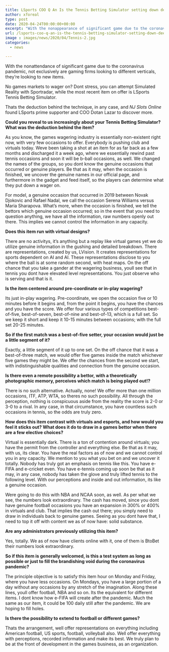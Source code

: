 ```yaml
---
title: LSports COO Q An Is the Tennis Betting Simulator setting down deep roots
author: xforeal 
type: post
date: 2020-04-24T00:00:00+00:00
excerpt: "With the nonappearance of significant game due to the coronavirus pandemic, not exclusively are gaming firms looking to different verticals, they're looking to new products "
url: /lsports-coo-q-an-is-the-tennis-betting-simulator-setting-down-deep-roots/
image : images/news/2020/04/Tennis-2.jpg
categories:
  - news

---
```

With the nonattendance of significant game due to the coronavirus pandemic, not exclusively are gaming firms looking to different verticals, they&#8217;re looking to new items. 

No games markets to wager on? Dont stress, you can attempt Simulated Reality with Sportradar, while the most recent item on offer is LSports Tennis Betting Simulator. 

Thats the deduction behind the technique, in any case, and _NJ Slots Online_ found LSports prime supporter and COO Dotan Lazar to discover more. 

**Could you reveal to us increasingly about your Tennis Betting Simulator? What was the deduction behind the item?** 

As you know, the games wagering industry is essentially non-existent right now, with very few occasions to offer. Everybody is pushing club and virtuals today. Weve been taking a shot at an item for as far back as a few months and discharged it a week ago, where we essentially rewind past tennis occasions and soon it will be b-ball occasions, as well. We changed the names of the groups, so you dont know the genuine occasions that occurred or genuine players. Be that as it may, when the occasion is finished, we uncover the genuine names in our official page, and furthermore in the gadget and feed itself, so the players can determine what they put down a wager on. 

For model, a genuine occasion that occurred in 2019 between Novak Djokovic and Rafael Nadal, we call the occasion Serena Williams versus Maria Sharapova. What&#8217;s more, when the occasion is finished, we tell the bettors which genuine occasion occurred; so in the event that you need to question anything, we have all the information, raw numbers openly out there. This implies we cannot control the information in any capacity. 

**Does this item run with virtual designs?** 

There are no activitys, it&#8217;s anything but a replay like virtual games yet we do utilize genuine information in the gushing and detailed breakdown. There are representations, created by us, LVision. It creates representations for sports dependent on AI and AI. These representations disclose to you where the ball is at some random second, with heat maps. On the off chance that you take a gander at the wagering business, youll see that in tennis you dont have elevated level representations. You just observe who is serving and that is it. 

**Is the item centered around pre-coordinate or in-play wagering?** 

Its just in-play wagering. Pre-coordinate, we open the occasion five or 10 minutes before it begins and, from the point it begins, you have the chances and you have the score. We offer four various types of competitions best-of-five, best-of-seven, best-of-nine and best-of-13, which is a full set. So we keep it short and keep it 10-15 minutes between occasions; with the full set 20-25 minutes. 

**So if the first match was a best-of-five setter, your occasion would just be a little segment of it?** 

Exactly, a little segment of it up to one set. On the off chance that it was a best-of-three match, we would offer five games inside the match whichever five games they might be. We offer the chances from the second we start, with indistinguishable qualities and connection from the genuine occasion. 

**Is there even a remote possibility a bettor, with a theoretically photographic memory, perceives which match is being played out!?** 

There is no such alternative. Actually, none! We offer more than one million occasions, ITF, ATP, WTA, so theres no such possibility. All through the perception, nothing is conspicuous aside from the reality the score is 2-0 or 3-0 to a rival. In any case, in that circumstance, you have countless such occasions in tennis, so the odds are truly zero. 

**How does this item contrast with virtuals and esports, and how would you feel it sticks out? What does it do to draw in a games bettor when there are a few elective choices?** 

Virtual is essentially dark. There is a ton of contention around virtuals; you have the permit from the controller and everything else. Be that as it may, with us, its clear. You have the real factors as of now and we cannot control you in any capacity. We mention to you what you bet on and we uncover it totally. Nobody has truly got an emphasis on tennis like this. You have e-FIFA and e-cricket even. You have e-tennis coming up soon be that as it may, in any case, nobody has taken the glove and truly lifted tennis to the following level. With our perceptions and inside and out information, its like a genuine occasion. 

Were going to do this with NBA and NCAA soon, as well. As per what we see, the numbers look extraordinary. The cash has moved, since you dont have genuine football occasions you have an expansion in 300&percnt; or 400&percnt; in virtuals and club. That implies the cash out there; you simply need to draw in individuals back to genuine games. Seeing as you dont have that, I need to top it off with content we as of now have: solid substance. 

**Are any administrators previously utilizing this item?** 

Yes, totally. We as of now have clients online with it, one of them is BtoBet their numbers look extraordinary. 

**So if this item is generally welcomed, is this a test system as long as possible or just to fill the brandishing void during the coronavirus pandemic?** 

The principle objective is to satisfy this item hour on Monday and Friday, where you have less occasions. On Mondays, you have a large portion of a day without any occasions by any stretch of the imagination. Along these lines, youll offer football, NBA and so on. Its the equivalent for different items. I dont know how e-FIFA will create after the pandemic. Much the same as our item, it could be 100 daily still after the pandemic. We are hoping to fill holes. 

**Is there the possibility to extend to football or different games?** 

Thats the arrangement, well offer representations on everything including American football, US sports, football, volleyball also. Well offer everything with perceptions, recorded information and make its best. We truly plan to be at the front of development in the games business, as an organization.